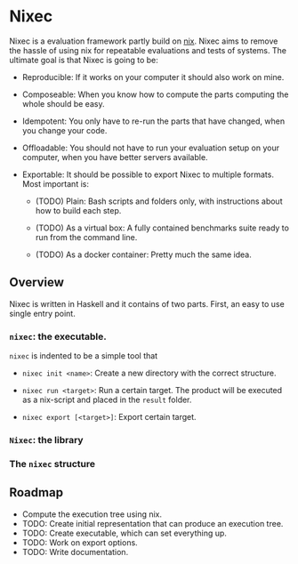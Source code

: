 # Nixec

Nixec is a evaluation framework partly build on [nix](nixos.org). Nixec
aims to remove the hassle of using nix for repeatable evaluations and
tests of systems. The ultimate goal is that Nixec is going to be:

-   Reproducible: If it works on your computer it should also work on 
    mine.

-   Composeable: When you know how to compute the parts computing 
    the whole should be easy.

-   Idempotent: You only have to re-run the parts that have changed,
    when you change your code.

-   Offloadable: You should not have to run your evaluation setup on your
    computer, when you have better servers available.

-   Exportable: It should be possible to export Nixec to multiple
    formats. Most important is:

    -   (TODO) Plain: Bash scripts and folders only, with instructions
        about how to build each step.

    -   (TODO) As a virtual box: A fully contained benchmarks suite
        ready to run from the command line.

    -   (TODO) As a docker container: Pretty much the same idea.


## Overview

Nixec is written in Haskell and it contains of two parts. First, 
an easy to use single entry point.

### `nixec`: the executable.

`nixec` is indented to be a simple tool that 

-   `nixec init <name>`: Create a new directory with the correct
    structure.

-   `nixec run <target>`: Run a certain target. The product will 
    be executed as a nix-script and placed in the `result` folder.

-   `nixec export [<target>]`: Export certain target. 

### `Nixec`: the library

### The `nixec` structure

## Roadmap

-    Compute the execution tree using nix.
-    TODO: Create initial representation that can produce an execution tree.
-    TODO: Create executable, which can set everything up.
-    TODO: Work on export options.
-    TODO: Write documentation.





